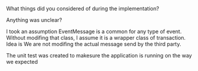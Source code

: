 What things did you considered of during the implementation?


Anything was unclear?


I took an assumption EventMessage is a common for any type of event. Without modifing that class, I assume it is a wrapper class of transaction.
Idea is We are not modifing the actual message send by the third party.

The unit test was created to makesure the application is running on the way we expected

